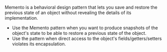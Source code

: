 Memento is a behavioral design pattern that lets you save and restore the previous state of an object without revealing the details of its implementation.

- Use the Memento pattern when you want to produce snapshots of the object's state to be able to restore a previous state of the object.
- Use the pattern when direct access to the object's fields/getters/setters violates its encapsulation.